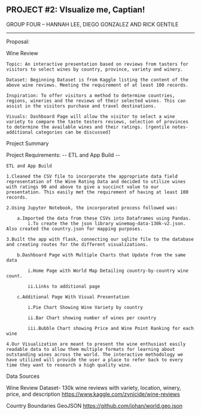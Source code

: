 PROJECT #2: VIsualize me, Captian!
---
GROUP FOUR – HANNAH LEE, DIEGO GONZALEZ AND RICK GENTILE

---

Proposal: 

Wine Review

	Topic: An interactive presentation based on reviews from tasters for visitors to select wines by country, province, variety and winery.
	
	Dataset: Beginning Dataset is from Kaggle listing the content of the above wine reviews. Meeting the requirement of at least 100 records. 

	Inspiration: To offer visitors a method to determine countries, regions, wineries and the reviews of their selected wines. This can assist in the visitors purchase and travel destinations.
	
	Visuals: Dashboard Page will allow the visitor to select a wine variety to compare the taste testers reviews, selection of provinces to determine the available wines and their ratings. [rgentile notes-additional categories can be discussed]

Project Summary

Project Requirements: -- ETL and App Build --

	ETL and App Build
	
	1.Cleaned the CSV file to incorporate the appropriate data field representation of the Wine Rating Data and decided to utilize wines with ratings 90 and above to give a succinct value to our presentation. This easily met the requirement of having at least 100 records.
	
	2.Using Jupyter Notebook, the incorporated process followed was:
	
		a.Imported the data from these CSVs into Dataframes using Pandas.
			i.To create the the json library winemag-data-130k-v2.json. Also created the country.json for mapping purposes.
		
	3.Built the app with flask, connecting our sqlite file to the database and creating routes for the different visualizations.
	
		b.Dashboard Page with Multiple Charts that Update from the same data
	
			i.Home Page with World Map Detailing country-by-country wine count.
	
			ii.Links to additional page
		
		c.Additional Page With Visual Presentation
	
			i.Pie Chart Showing Wine Variety by country
	
			ii.Bar Chart showing number of wines per country
	
			iii.Bubble Chart showing Price and Wine Point Ranking for each wine
	
	4.Our Visualization are meant to present the wine enthusiast easily readable data to allow them multiple formats for learning about outstanding wines across the world. The interactive methodology we have utilized will provide the user a place to refer back to every time they want to research a high quality wine.


Data Sources

Wine Review Dataset- 130k wine reviews with variety, location, winery, price, and description
https://www.kaggle.com/zynicide/wine-reviews

Country Boundaries GeoJSON
https://github.com/johan/world.geo.json


